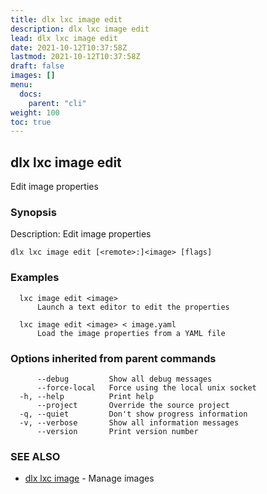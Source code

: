 ```yaml
---
title: dlx lxc image edit
description: dlx lxc image edit
lead: dlx lxc image edit
date: 2021-10-12T10:37:58Z
lastmod: 2021-10-12T10:37:58Z
draft: false
images: []
menu:
  docs:
    parent: "cli"
weight: 100
toc: true
---
```

## dlx lxc image edit

Edit image properties

### Synopsis

Description:
  Edit image properties



```
dlx lxc image edit [<remote>:]<image> [flags]
```

### Examples

```
  lxc image edit <image>
      Launch a text editor to edit the properties

  lxc image edit <image> < image.yaml
      Load the image properties from a YAML file
```

### Options inherited from parent commands

```
      --debug         Show all debug messages
      --force-local   Force using the local unix socket
  -h, --help          Print help
      --project       Override the source project
  -q, --quiet         Don't show progress information
  -v, --verbose       Show all information messages
      --version       Print version number
```

### SEE ALSO

* [dlx lxc image](/docs/cmd/dlx_lxc_image)	 - Manage images

